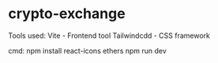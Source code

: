 # crypto-exchange

Tools used:
Vite - Frontend tool
Tailwindcdd - CSS framework

cmd:
npm install react-icons ethers
npm run dev